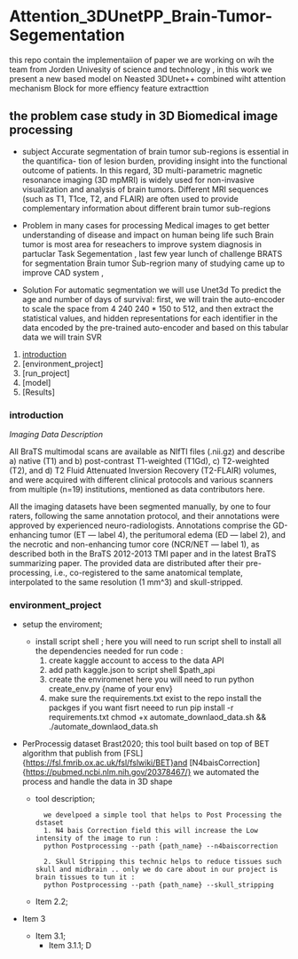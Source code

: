 # Attention_3DUnetPP_Brain-Tumor-Segementation
this repo contain the implementaiion of paper we are working on wih the team from Jorden Univesity  of science and technology , in this work we present a new based model on Neasted 3DUnet++ combined wiht attention mechanism Block for more effiency feature extracttion 

## the problem case study in 3D Biomedical image processing

- subject
Accurate segmentation of brain tumor sub-regions is essential in the quantifica- tion of lesion burden, providing insight into the functional outcome of patients. In this regard, 3D multi-parametric magnetic resonance imaging (3D mpMRI) is widely used for non-invasive visualization and analysis of brain tumors. Different MRI sequences (such as T1, T1ce, T2, and FLAIR) are often used to provide complementary information about different brain tumor sub-regions

- Problem
in many cases for processing Medical images to get better understanding of disease and impact on human being life such Brain tumor is most area for reseachers to improve system diagnosis in partuclar Task Segementation , last few year lunch of challenge BRATS for segmentation Brain tumor Sub-regrion many of studying came up to improve CAD system ,

- Solution
For automatic segmentation we will use Unet3d To predict the age and number of days of survival: first, we will train the auto-encoder to scale the space from 4 240 240 * 150 to 512, and then extract the statistical values, ​​and hidden representations for each identifier in the data encoded by the pre-trained auto-encoder and based on this tabular data we will train SVR

1. [introduction](#introduction)
2. [environment_project]
3. [run_project]
5. [model]
5. [Results]

### introduction
*Imaging Data Description*

All BraTS multimodal scans are available as NIfTI files (.nii.gz) and describe a) native (T1) and b) post-contrast T1-weighted (T1Gd), c) T2-weighted (T2), and d) T2 Fluid Attenuated Inversion Recovery (T2-FLAIR) volumes, and were acquired with different clinical protocols and various scanners from multiple (n=19) institutions, mentioned as data contributors here.

All the imaging datasets have been segmented manually, by one to four raters, following the same annotation protocol, and their annotations were approved by experienced neuro-radiologists. Annotations comprise the GD-enhancing tumor (ET — label 4), the peritumoral edema (ED — label 2), and the necrotic and non-enhancing tumor core (NCR/NET — label 1), as described both in the BraTS 2012-2013 TMI paper and in the latest BraTS summarizing paper. The provided data are distributed after their pre-processing, i.e., co-registered to the same anatomical template, interpolated to the same resolution (1 mm^3) and skull-stripped.

### environment_project
* setup the enviroment;
	* install script shell ;
       here you will need to run script shell to install all the dependencies needed for 
       run code :
       1. create kaggle account to access to the data API 
       2. add path kaggle.json to script shell $path_api
       3. create the enviromenet here you will need to run 
          python create_env.py {name of your env}
       4. make sure the requirements.txt exist to the repo 
          install the packges if you want fisrt neeed to run 
          pip install -r requirements.txt 
          chmod +x automate_downlaod_data.sh && ./automate_downlaod_data.sh

* PerProcessig dataset Brast2020;
    this tool built based on top of BET algorithm that publish from [FSL]{https://fsl.fmrib.ox.ac.uk/fsl/fslwiki/BET}and [N4baisCorrection]{https://pubmed.ncbi.nlm.nih.gov/20378467/} we automated the process and handle the data in 3D shape
	* tool description;
     
            we develpoed a simple tool that helps to Post Processing the dstaset 
            1. N4 bais Correction field this will increase the Low intensity of the image to run :
            python Postprocessing --path {path_name} --n4baiscorrection

            2. Skull Stripping this technic helps to reduce tissues such skull and midbrain .. only we do care about in our project is brain tissues to tun it :
            python Postprocessing --path {path_name} --skull_stripping 

	* Item 2.2;
* Item 3
	* Item 3.1;
		* Item 3.1.1;
D 